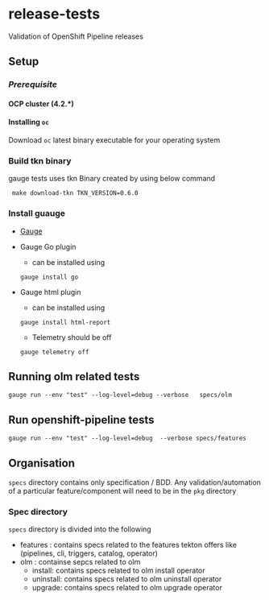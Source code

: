 # release-tests
Validation of OpenShift Pipeline releases


## Setup

### ***Prerequisite*** 

#### OCP cluster (4.2.*)

#### Installing `oc`
Download `oc` latest binary executable for your operating system

### Build tkn binary
gauge tests uses tkn Binary created by using below command
```
 make download-tkn TKN_VERSION=0.6.0
 ```

### Install guauge
* [Gauge](https://docs.gauge.org/getting_started/installing-gauge.html)
* Gauge Go plugin
  * can be installed using 
  ```
  gauge install go
  ```
* Gauge html plugin

  * can be installed using 
  ```
  gauge install html-report
  ```  

  * Telemetry should be off
  ```
  gauge telemetry off
  ```
## Running olm related tests 
```
gauge run --env "test" --log-level=debug --verbose   specs/olm
```

## Run openshift-pipeline tests

```
gauge run --env "test" --log-level=debug  --verbose specs/features
```

## Organisation

`specs` directory contains only specification / BDD. Any validation/automation
 of a particular feature/component will need to be in the `pkg` directory


### Spec directory


`specs` directory is divided into the following
  -  features :  contains specs related to the features tekton offers like (pipelines, cli, triggers, catalog, operator)
  -  olm : containse sepcs related to olm
       *  install: contains specs related to olm install operator
       *  uninstall: contains specs related to olm uninstall operator
       *  upgrade: contains specs related to olm upgrade operator